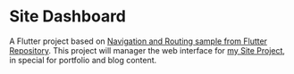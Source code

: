 # Site Dashboard

A Flutter project based on [Navigation and Routing sample from Flutter Repository](https://github.com/flutter/samples/tree/master/navigation_and_routing). This project will manager the web interface for [my Site Project](https://github.com/kreyzon/site-project), in special for portfolio and blog content.
